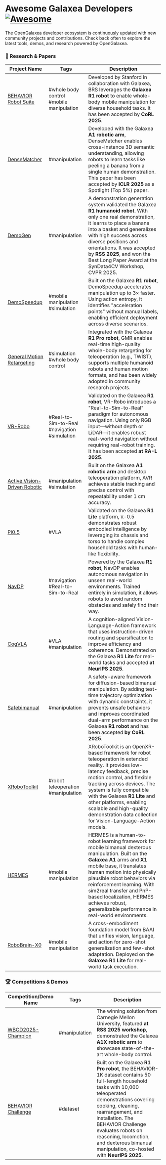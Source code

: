 # Awesome Galaxea Developers [![Awesome](https://awesome.re/badge.svg)](https://awesome.re)
The OpenGalaxea developer ecosystem is continuously updated with new community projects and contributions.
Check back often to explore the latest tools, demos, and research powered by OpenGalaxea.

### 🤖 Research & Papers
| Project Name                       | Tags     | Description                                                                          
|------------------------------------|----------|-------------------------------------------------------------------------------------------------------------------------------------------------------------------------------------------------------------|
| [BEHAVIOR Robot Suite](https://behavior-robot-suite.github.io/) |#whole body control<br>#mobile manipulation | Developed by Stanford in collaboration with Galaxea, BRS leverages the **Galaxea R1 robot** to enable whole-body mobile manipulation for diverse household tasks. It has been accepted by **CoRL 2025**. |
| [DenseMatcher](https://tea-lab.github.io/DenseMatcher/) | #manipulation| Developed with the Galaxea **A1 robotic arm**, DenseMatcher enables cross-instance 3D semantic understanding, allowing robots to learn tasks like peeling a banana from a single human demonstration. This paper has been accepted by **ICLR 2025** as a Spotlight (Top 5%) paper. |
| [DemoGen](https://demo-generation.github.io/) | #manipulation                             | A demonstration generation system validated the Galaxea **R1 humanoid robot**. With only one real demonstration, it learns to place a banana into a basket and generalizes with high success across diverse positions and orientations. It was accepted by **RSS 2025**, and won the Best Long Paper Award at the SynData4CV Workshop, CVPR 2025. |
| [DemoSpeedup](https://demospeedup.github.io/)  | #mobile manipulation<br>#simulation       | Built on the Galaxea **R1 robot**, DemoSpeedup accelerates manipulation up to 3× faster. Using action entropy, it identifies "acceleration points" without manual labels, enabling efficient deployment across diverse scenarios. |
| [General Motion Retargeting](https://github.com/YanjieZe/GMR)| #simulation #whole body control| Integrated with the Galaxea **R1 Pro robot**, GMR enables real-time high-quality whole-body retargeting for teleoperation (e.g., TWIST), supports multiple humanoid robots and human motion formats, and has been widely adopted in community research projects. |
| [VR-Robo](https://vr-robo.github.io/)| #Real-to-Sim-to-Real<br>#navigation<br>#simulation | Validated on the Galaxea **R1 robot**, VR-Robo introduces a "Real-to-Sim-to-Real" paradigm for autonomous navigation. Using only RGB input—without depth or LiDAR—it enables robust real-world navigation without requiring real-robot training. It has been accepted **at RA-L 2025**. |
| [Active Vision-Driven Robotic](https://avr-robot.github.io/) | #manipulation<br>#simulation| Built on the Galaxea **A1 robotic arm** and desktop teleoperation platform, AVR achieves stable tracking and precise control with repeatability under 1 cm accuracy.|
| [Pi0.5](https://www.physicalintelligence.company/blog/pi05) | #VLA | Validated on the Galaxea **R1 Lite** platform, π-0.5 demonstrates robust embodied intelligence by leveraging its chassis and torso to handle complex household tasks with human-like flexibility. |
| [NavDP](https://wzcai99.github.io/navigation-diffusion-policy.github.io/)| #navigation<br>#Real-to-Sim-to-Real | Powered by the Galaxea **R1 robot**, NavDP enables autonomous navigation in unseen real-world environments. Trained entirely in simulation, it allows robots to avoid random obstacles and safely find their way. |
| [CogVLA](https://jiutian-vl.github.io/CogVLA-page/) | #VLA<br>#manipulation| A cognition-aligned Vision-Language-Action framework that uses instruction-driven routing and sparsification to improve efficiency and coherence. Demonstrated on the Galaxea **R1 Lite** for real-world tasks and accepted **at NeurIPS 2025**. |
| [Safebimanual](https://denghaoyuan123.github.io/SafeBimanip/) | #manipulation| A safety-aware framework for diffusion-based bimanual manipulation. By adding test-time trajectory optimization with dynamic constraints, it prevents unsafe behaviors and improves coordinated dual-arm performance on the Galaxea **R1 robot** and has been accepted **by CoRL 2025**. |
| [XRoboToolkit](https://xr-robotics.github.io/)|#robot teleoperation<br>#manipulation| XRoboToolkit is an OpenXR-based framework for robot teleoperation in extended reality. It provides low-latency feedback, precise motion control, and flexible tracking across devices. The system is fully compatible with the Galaxea **R1 Lite** and other platforms, enabling scalable and high-quality demonstration data collection for Vision-Language-Action models. |
| [HERMES](https://gemcollector.github.io/HERMES/)|#mobile manipulation|HERMES is a human-to-robot learning framework for mobile bimanual dexterous manipulation. Built on the **Galaxea A1** arms and **X1** mobile base, it translates human motion into physically plausible robot behaviors via reinforcement learning. With sim2real transfer and PnP-based localization, HERMES achieves robust, generalizable performance in real-world environments. |
| [RoboBrain-X0](https://superrobobrain.github.io/)|#mobile manipulation|A cross-embodiment foundation model from BAAI that unifies vision, language, and action for zero-shot generalization and few-shot adaptation. Deployed on the **Galaxea R1 Lite** for real-world task execution.|


### 🏆 Competitions & Demos

| Competition/Demo Name       | Tags                             | Description                                                                                                                                                                                         
|----------------------------|-----------------------------------|-------------------------------------------------------------------------------------------------------------------------------------------------------------------------------------------------------------|
| [WBCD2025-Champion](https://arxiv.org/abs/2506.06567)| #manipulation| The winning solution from Carnegie Mellon University, featured **at RSS 2025 workshop**, demonstrated the Galaxea **A1X robotic arm** to showcase state-of-the-art whole-body control.                                                                 |
| [BEHAVIOR Challenge](https://behavior.stanford.edu/)  | #dataset | Built on the Galaxea **R1 Pro robot**, the BEHAVIOR-1K dataset contains 50 full-length household tasks with 10,000 teleoperated demonstrations covering cooking, cleaning, rearrangement, and installation. The BEHAVIOR Challenge evaluates robots on reasoning, locomotion, and dexterous bimanual manipulation, co-hosted with **NeurIPS 2025**. |
